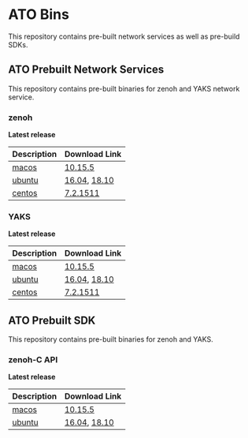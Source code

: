 # ATO Bins
This repository contains pre-built network services as well as pre-build SDKs.

## ATO Prebuilt Network Services
This repository contains pre-built binaries for zenoh and YAKS network service.

### zenoh

**Latest release**

| Description | Download Link |
| --- | --- |
| [macos](./zenoh/latest/macos)   | [10.15.5](./zenoh/latest/macos/10.15.5/zenohd)    |
| [ubuntu](./zenoh/latest/ubuntu) | [16.04](./zenoh/latest/ubuntu/16.04/zenohd), [18.10](./zenoh/latest/ubuntu/18.10/zenohd)       |
| [centos](./zenoh/latest/centos) | [7.2.1511](./zenoh/latest/centos/7.2.1511/zenohd) |


### YAKS

**Latest release**

| Description | Download Link |
| --- | --- |
| [macos](./yaks/latest/macos)   | [10.15.5](./yaks/latest/macos/10.15.5/yaksd)    |
| [ubuntu](./yaks/latest/ubuntu) | [16.04](./yaks/latest/ubuntu/16.04/yaksd), [18.10](./yaks/latest/ubuntu/18.10/yaksd)       |
| [centos](./yaks/latest/centos) | [7.2.1511](./yaks/latest/centos/7.2.1511/yaksd) |

## ATO Prebuilt SDK
This repository contains pre-built binaries for zenoh and YAKS.

### zenoh-C API

**Latest release**

| Description | Download Link |
| --- | --- |
| [macos](./zenoh-c/latest/macos)   | [10.15.5](./zenoh-c/latest/macos/10.15.5/libzenohc.dylib)  |
| [ubuntu](./zenoh-c/latest/ubuntu) | [16.04](./zenoh-c/latest/ubuntu/16.04/libzenohc.so), [18.10](./zenoh-c/latest/ubuntu/18.10/libzenohc.so)  |

